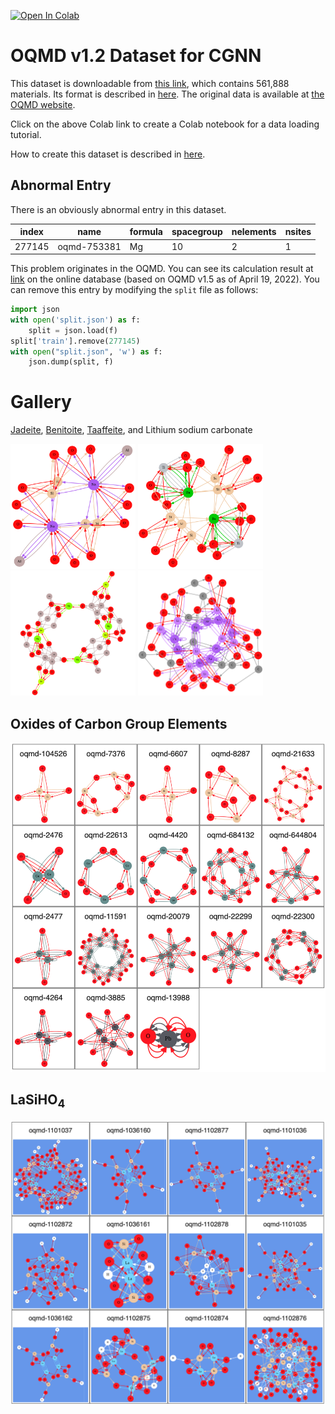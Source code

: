 [![Open In Colab](https://colab.research.google.com/assets/colab-badge.svg)](https://colab.research.google.com/github/Tony-Y/oqmd-v1.2-dataset-for-cgnn/blob/main/OQMD_v1_2_dataset_for_CGNN.ipynb)

# OQMD v1.2 Dataset for CGNN
This dataset is downloadable from [this link](https://drive.google.com/file/d/1I6nS4l15SeX5S4VcU3jKG5Iqvomj7eXB/view?usp=sharing), which contains 561,888 materials. Its format is described in [here](https://github.com/Tony-Y/cgnn#dataset-files). The original data is available at [the OQMD website](https://oqmd.org/).

Click on the above Colab link to create a Colab notebook for a data loading tutorial.

How to create this dataset is described in [here](https://github.com/Tony-Y/cgnn/tree/master/OQMD).

## Abnormal Entry
There is an obviously abnormal entry in this dataset.

| index  | name        | formula | spacegroup | nelements | nsites |
|--------|-------------|---------|------------|-----------|--------|
| 277145 | oqmd-753381 | Mg      | 10         | 2         | 1      |

This problem originates in the OQMD. You can see its calculation result at [link](https://oqmd.org/analysis/calculation/2006132) on the online database (based on OQMD v1.5 as of April 19, 2022). You can remove this entry by modifying the `split` file as follows:
```python
import json
with open('split.json') as f:
    split = json.load(f)
split['train'].remove(277145)
with open("split.json", 'w') as f:
    json.dump(split, f)
```

# Gallery
[Jadeite](https://en.wikipedia.org/wiki/Jadeite),
[Benitoite](https://en.wikipedia.org/wiki/Benitoite),
[Taaffeite](https://en.wikipedia.org/wiki/Taaffeite),
and Lithium sodium carbonate
<p>
  <img src="images/Jadeite.png" title="Jadeite" height="200" width="200">
  <img src="images/Benitoite.png" title="Benitoite" height="200" width="200">
  <img src="images/Taaffeite.png" title="Taaffeite" height="200" width="200">
  <img src="images/Lithium_sodium_carbonate.png" title="Lithium sodium carbonate" height="200" width="200">
</p>

## Oxides of Carbon Group Elements
<img src="images/Oxides_of_Carbon_Group_Elements.png" width="600">

## LaSiHO<sub>4</sub>
<img src="images/LaSiHO4.png" width="600">
